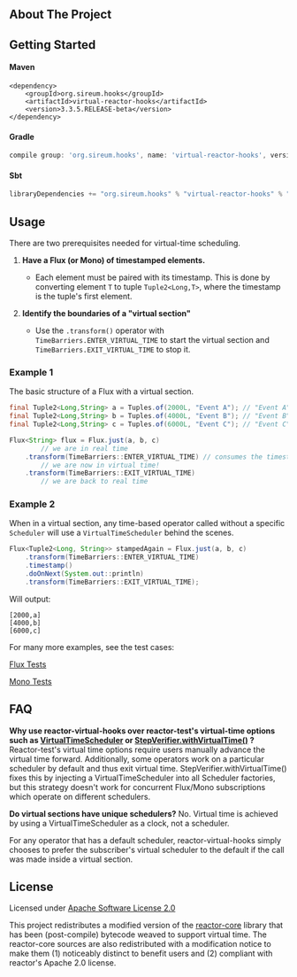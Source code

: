 <!-- ABOUT THE PROJECT -->
## About The Project



<!-- GETTING STARTED -->
## Getting Started

#### Maven
```maven
<dependency>
    <groupId>org.sireum.hooks</groupId>
    <artifactId>virtual-reactor-hooks</artifactId>
    <version>3.3.5.RELEASE-beta</version>
</dependency>
```

#### Gradle
```gradle
compile group: 'org.sireum.hooks', name: 'virtual-reactor-hooks', version: '3.3.5.RELEASE-beta'
```

#### Sbt
```sbt
libraryDependencies += "org.sireum.hooks" % "virtual-reactor-hooks" % "3.3.5.RELEASE-beta"
```

<!-- USAGE EXAMPLES -->
## Usage

There are two prerequisites needed for virtual-time scheduling.
1. **Have a Flux (or Mono) of timestamped elements.**
    * Each element must be paired with its timestamp. This is done by converting element `T` to tuple `Tuple2<Long,T>`, 
    where the timestamp is the tuple's first element.
    
2. **Identify the boundaries of a "virtual section"**
    * Use the `.transform()` operator with `TimeBarriers.ENTER_VIRTUAL_TIME` to start the virtual section and 
    `TimeBarriers.EXIT_VIRTUAL_TIME` to stop it.

### Example 1
The basic structure of a Flux with a virtual section.
```java
final Tuple2<Long,String> a = Tuples.of(2000L, "Event A"); // "Event A" occurs at 2 sec
final Tuple2<Long,String> b = Tuples.of(4000L, "Event B"); // "Event B" occurs at 4 sec
final Tuple2<Long,String> c = Tuples.of(6000L, "Event C"); // "Event C" occurs at 6 sec

Flux<String> flux = Flux.just(a, b, c)
        // we are in real time
    .transform(TimeBarriers::ENTER_VIRTUAL_TIME) // consumes the timestamps
        // we are now in virtual time!
    .transform(TimeBarriers::EXIT_VIRTUAL_TIME)
        // we are back to real time
```

### Example 2
When in a virtual section, any time-based operator called without a specific `Scheduler` will use a `VirtualTimeScheduler` behind the scenes.
```java
Flux<Tuple2<Long, String>> stampedAgain = Flux.just(a, b, c)
    .transform(TimeBarriers::ENTER_VIRTUAL_TIME)
    .timestamp()
    .doOnNext(System.out::println)
    .transform(TimeBarriers::EXIT_VIRTUAL_TIME);
```
Will output:
```
[2000,a]
[4000,b]
[6000,c]
```

For many more examples, see the test cases:

[Flux Tests](src/test/java/org/sireum/hooks/FluxHooksTest.java)

[Mono Tests](src/test/java/org/sireum/hooks/MonoHooksTest.java)

<!-- FAQ -->
## FAQ

**Why use reactor-virtual-hooks over reactor-test's virtual-time options such as
[VirtualTimeScheduler](https://projectreactor.io/docs/test/release/api/reactor/test/scheduler/VirtualTimeScheduler.html)
or
[StepVerifier.withVirtualTime()](https://projectreactor.io/docs/test/release/api/reactor/test/StepVerifier.html#withVirtualTime-java.util.function.Supplier-)
?**
Reactor-test's virtual time options require users manually advance the virtual time forward. Additionally, some
operators work on a particular scheduler by default and thus exit virtual time. StepVerifier.withVirtualTime() fixes
this by injecting a VirtualTimeScheduler into all Scheduler factories, but this strategy doesn't work for concurrent 
Flux/Mono subscriptions which operate on different schedulers.

**Do virtual sections have unique schedulers?** No. Virtual time is achieved by using a VirtualTimeScheduler as a
clock, not a scheduler.

For any operator that has a default scheduler, reactor-virtual-hooks
simply chooses to prefer the subscriber's virtual scheduler to the default if the call was made inside a virtual 
section.

<!-- LICENSE -->
## License
Licensed under [Apache Software License 2.0](www.apache.org/licenses/LICENSE-2.0)

This project redistributes a modified version of the 
[reactor-core](https://github.com/reactor/reactor-core/blob/master/README.md) library that has been (post-compile)
bytecode weaved to support virtual time. The reactor-core sources are also redistributed with 
a modification notice to make them (1) noticeably distinct to benefit users and (2) compliant with reactor's Apache 
2.0 license.